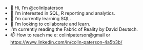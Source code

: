 - 👋 Hi, I’m @colinlpaterson
- 👀 I’m interested in SQL, R reporting and analytics.
- 🌱 I’m currently learning SQL.
- 💞️ I’m looking to collaborate and learn.
- I'm currently reading the Fabric of Reality by David Deutsch.
- 📫 How to reach me e: colinlpaterson@gmail or https://www.linkedin.com/in/colin-paterson-4a5b3b/

<!---
colinlpaterson/colinlpaterson is a ✨ special ✨ repository because its `README.md` (this file) appears on your GitHub profile.
You can click the Preview link to take a look at your changes.
--->
